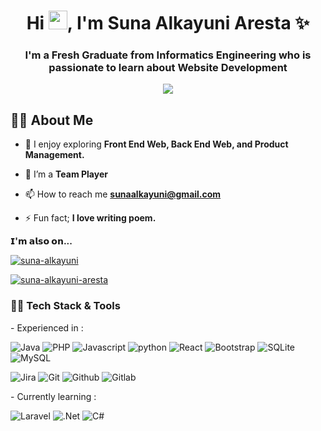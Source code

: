 <p dir="auto">
      <animated-image data-catalyst="">
            <a href="#" rel="nofollow" data-target="#" hidden="">
                  <img src="https://user-images.githubusercontent.com/73097560/115834477-dbab4500-a447-11eb-908a-139a6edaec5c.gif" style="max-width: 100%;" data-target="animated-image.originalImage" hidden="">
            </a>
            <span class="AnimatedImagePlayer" data-target="animated-image.player">
              <a data-target="animated-image.replacedLink" class="AnimatedImagePlayer-images" href="#"></a>
            </span>
      </animated-image>
</p>

<h1 align="center">Hi <img src="https://raw.githubusercontent.com/MartinHeinz/MartinHeinz/master/wave.gif" width="30px">, I'm Suna Alkayuni Aresta ✨</h1>
<h3 align="center">I'm a Fresh Graduate from Informatics Engineering who is passionate to learn about Website Development</h3>

<p align="center">
  <a href="https://github.com/DenverCoder1/readme-typing-svg"><img src="https://readme-typing-svg.herokuapp.com/?lines=Web%20Developer;Front%20End%20Web%20Developer;Back%20End%20Developer&font=Fira%20Code&center=true&width=840&height=45&color=f75c7e&vCenter=true&size=22"></a>
</p>

## 🙋‍♂️ About Me

<!-- - 🔭 I’m currently working on **[RIMM Sustainability](https://rimm.io)** -->

- 🌱 I enjoy exploring **Front End Web, Back End Web, and Product Management.**

- 👯 I’m a **Team Player**

<!-- - 👨‍💻 All of my projects are available at **[My Portfolio](https://rizqiansyah.tech)** -->

- 📫 How to reach me **sunaalkayuni@gmail.com**

- ⚡ Fun fact; **I love writing poem.**

**𝗜'𝗺 𝗮𝗹𝘀𝗼 𝗼𝗻...**

<a href="https://www.linkedin.com/in/sunaalkayuni/" target="blank"><img align="center" src="https://img.shields.io/badge/LinkedIn-blue?style=flat&logo=linkedin&labelColor=black" alt="suna-alkayuni" /></a>

<a href="https://www.instagram.com/snlkynrst/" target="blank"><img align="center" src="https://img.shields.io/badge/Instagram-purple?style=flat&logo=instagram&labelColor=black" alt="suna-alkayuni-aresta" /></a>

<h3>👨‍💻 Tech Stack & Tools</h3>
- Experienced in : 
  <p></p>
  <p>
    <img alt="Java" src="https://img.shields.io/badge/java-%23ED8B00.svg?style=for-the-badge&logo=java&logoColor=white" />
    <img alt="PHP" src="https://img.shields.io/badge/php-%23777BB4.svg?style=for-the-badge&logo=php&logoColor=white" />
    <img alt="Javascript" src="https://img.shields.io/badge/javascript-%23323330.svg?style=for-the-badge&logo=javascript&logoColor=%23F7DF1E"/>
    <img alt="python" src="https://img.shields.io/badge/python-3670A0?style=for-the-badge&logo=python&logoColor=ffdd54" />
    <img alt="React" src="https://img.shields.io/badge/react-%2320232a.svg?style=for-the-badge&logo=react&logoColor=%2361DAFB"/>
    <img alt="Bootstrap" src="https://img.shields.io/badge/bootstrap-%23563D7C.svg?style=for-the-badge&logo=bootstrap&logoColor=white">
    <img alt="SQLite" src="https://img.shields.io/badge/sqlite-%2307405e.svg?style=for-the-badge&logo=sqlite&logoColor=white"/>
    <img alt="MySQL" src="https://img.shields.io/badge/mysql-%2300f.svg?style=for-the-badge&logo=mysql&logoColor=white"/>
  </p>
  <p>
    <img alt="Jira" src="https://img.shields.io/badge/jira-%230A0FFF.svg?style=for-the-badge&logo=jira&logoColor=white"/>
    <img alt="Git" src="https://img.shields.io/badge/git-%23F05033.svg?style=for-the-badge&logo=git&logoColor=white"/>
    <img alt="Github" src="https://img.shields.io/badge/github-%23121011.svg?style=for-the-badge&logo=github&logoColor=white"/>
    <img alt="Gitlab" src="https://img.shields.io/badge/gitlab-%23181717.svg?style=for-the-badge&logo=gitlab&logoColor=white"/>
  </p>
- Currently learning : 
  <p></p>
  <p>
    <img alt="Laravel" src="https://img.shields.io/badge/laravel-%23FF2D20.svg?style=for-the-badge&logo=laravel&logoColor=white"/>
    <img alt=".Net" src="https://img.shields.io/badge/.NET-5C2D91?style=for-the-badge&logo=.net&logoColor=white"/>
    <img alt="C#" src="https://img.shields.io/badge/c%23-%23239120.svg?style=for-the-badge&logo=c-sharp&logoColor=white"/>
  </p>
 
<!-- Updated on 05 March 2023 --!>

<!--
**sunaalkayuniaresta/sunaalkayuniaresta** is a ✨ _special_ ✨ repository because its `README.md` (this file) appears on your GitHub profile.

Here are some ideas to get you started:

- 🔭 I’m currently working on ...
- 🌱 I’m currently learning ...
- 👯 I’m looking to collaborate on ...
- 🤔 I’m looking for help with ...
- 💬 Ask me about ...
- 📫 How to reach me: ...
- 😄 Pronouns: ...
- ⚡ Fun fact: ...
-->
